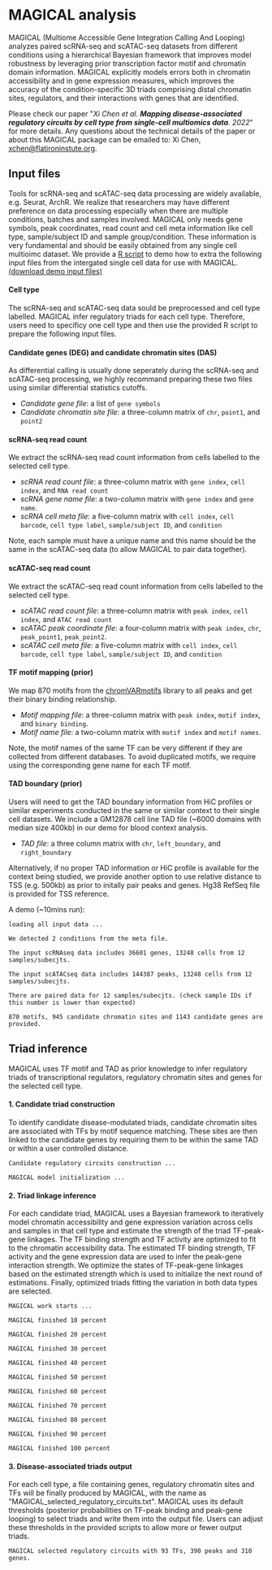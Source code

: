 # MAGICAL analysis

MAGICAL (Multiome Accessible Gene Integration Calling And Looping) analyzes paired scRNA-seq and scATAC-seq datasets from different conditions using a hierarchical Bayesian framework that improves model robustness by leveraging prior transcription factor motif and chromatin domain information. MAGICAL explicitly models errors both in chromatin accessibility and in gene expression measures, which improves the accuracy of the condition-specific 3D triads comprising distal chromatin sites, regulators, and their interactions with genes that are identified. 

Please check our paper "*Xi Chen et al. **Mapping disease-associated regulatory circuits by cell type from single-cell multiomics data**. 2022*" for more details. Any questions about the technical details of the paper or about this MAGICAL package can be emailed to: Xi Chen, xchen@flatironinstute.org.


## Input files

Tools for scRNA-seq and scATAC-seq data processing are widely available, e.g. Seurat, ArchR. We realize that researchers may have different preference on data processing especially when there are multiple conditions, batches and samples involved. MAGICAL only needs gene symbols, peak coordinates, read count and cell meta information like cell type, sample/subject ID and sample group/condition. These information is very fundamental and should be easily obtained from any single cell multioimc dataset. We provide a [R script](https://github.com/xichensf/magical/blob/main/Multiomics_input_for_MAGICAL.R) to demo how to extra the following input files from the intergated single cell data for use with MAGICAL. [(download demo input files)](https://drive.google.com/file/d/1CerwMHMnS1PNFNMy00OoHQjn6T30M1j4/view?usp=sharing)


#### **Cell type**

The scRNA-seq and scATAC-seq data sould be preprocessed and cell type labelled. MAGICAL infer regulatory triads for each cell type. Therefore, users need to specificy one cell type and then use the provided R script to prepare the following input files.


#### **Candidate genes (DEG) and candidate chromatin sites (DAS)**

As differential calling is usually done seperately during the scRNA-seq and scATAC-seq processing, we highly recommand preparing these two files using similar differential statistics cutoffs.  

  * *Candidate gene file*: a list of ``` gene symbols ```
  * *Candidate chromatin site file*: a three-column matrix of ```chr```, ```point1```, and ```point2``` 

#### **scRNA-seq read count**
We extract the scRNA-seq read count information from cells labelled to the selected cell type.   

  * *scRNA read count file*: a three-column matrix with ```gene index```, ```cell index```, and ```RNA read count```  
  * *scRNA gene name file*: a two-column matrix with ```gene index``` and ```gene name```.
  * *scRNA cell meta file*: a five-column matrix with ```cell index```, ```cell barcode```, ```cell type label```, ```sample/subject ID```, and ```condition```

Note, each sample must have a unique name and this name should be the same in the scATAC-seq data (to allow MAGICAL to pair data together). 


#### **scATAC-seq read count**
We extract the scATAC-seq read count information from cells labelled to the selected cell type. 

  * *scATAC read count file*: a three-column matrix with ```peak index```, ```cell index```, and ```ATAC read count```
  * *scATAC peak coordinate file*: a four-column matrix with ```peak index```, ```chr```, ```peak_point1```, ```peak_point2```.
  * *scATAC cell meta file*: a five-column matrix with ```cell index```, ```cell barcode```, ```cell type label```, ```sample/subject ID```, and ```condition```


#### **TF motif mapping (prior)**
We map 870 motifs from the [chromVARmotifs](https://github.com/GreenleafLab/chromVARmotifs) library to all peaks and get their binary binding relationship. 

  * *Motif mapping file*: a three-column matrix with ```peak index```, ```motif index```, and ```binary binding```.
  * *Motif name file*: a two-column matrix with ```motif index``` and ```motif names```.

Note, the motif names of the same TF can be very different if they are collected from different databases. To avoid duplicated motifs, we require using the corresponding gene name for each TF motif. 

#### **TAD boundary (prior)**
Users will need to get the TAD boundary information from HiC profiles or similar experiments conducted in the same or similar context to their single cell datasets. We include a GM12878 cell line TAD file (~6000 domains with median size 400kb) in our demo for blood context analysis. 
  * *TAD file*: a three column matrix with ```chr```, ```left_boundary```, and ```right_boundary``` 

Alternatively, if no proper TAD information or HiC profile is available for the context being studied, we provide another option to use relative distance to TSS (e.g. 500kb) as prior to initally pair peaks and genes. Hg38 RefSeq file is provided for TSS reference.  


A demo (~10mins run):

```
loading all input data ...

We detected 2 conditions from the meta file.

The input scRNAseq data includes 36601 genes, 13248 cells from 12 samples/subecjts.

The input scATACseq data includes 144387 peaks, 13248 cells from 12 samples/subecjts.

There are paired data for 12 samples/subecjts. (check sample IDs if this number is lower than expected)

870 motifs, 945 candidate chromatin sites and 1143 candidate genes are provided.
```


## Triad inference

MAGICAL uses TF motif and TAD as prior knowledge to infer regulatory triads of transcriptional regulators, regulatory chromatin sites and genes for the selected cell type. 

#### **1. Candidate triad construction**  
To identify candidate disease-modulated triads, candidate chromatin sites are associated with TFs by motif sequence matching. These sites are then linked to the candidate genes by requiring them to be within the same TAD or within a user controlled distance. 
```
Candidate regulatory circuits construction ...

MAGICAL model initialization ...
```
#### **2. Triad linkage inference** 
For each candidate triad, MAGICAL uses a Bayesian framework to iteratively model chromatin accessibility and gene expression variation across cells and samples in that cell type and estimate the strength of the triad TF-peak-gene linkages. The TF binding strength and TF activity are optimized to fit to the chromatin accessibility data. The estimated TF binding strength, TF activity and the gene expression data are used to infer the peak-gene interaction strength. We optimize the states of TF-peak-gene linkages based on the estimated strength which is used to initialize the next round of estimations. Finally, optimized triads fitting the variation in both data types are selected.  
```
MAGICAL work starts ...

MAGICAL finished 10 percent

MAGICAL finished 20 percent

MAGICAL finished 30 percent

MAGICAL finished 40 percent

MAGICAL finished 50 percent

MAGICAL finished 60 percent

MAGICAL finished 70 percent

MAGICAL finished 80 percent

MAGICAL finished 90 percent

MAGICAL finished 100 percent
```
#### **3. Disease-associated triads output** 
For each cell type, a file containing genes, regulatory chromatin sites and TFs will be finally produced by MAGICAL, with the name as "MAGICAL_selected_regulatory_circuits.txt". MAGICAL uses its default thresholds (posterior probabilities on TF-peak binding and peak-gene looping) to select triads and write them into the output file. Users can adjust these thresholds in the provided scripts to allow more or fewer output triads.  

```
MAGICAL selected regulatory circuits with 93 TFs, 390 peaks and 310 genes.
```


